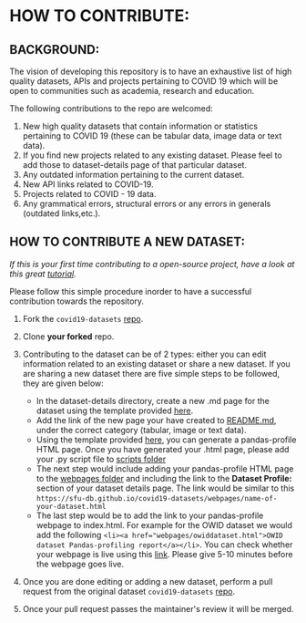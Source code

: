 # HOW TO CONTRIBUTE:

## BACKGROUND:


The vision of developing this repository is to have an exhaustive list of high quality datasets, APIs and projects pertaining to COVID 19 which will be open to communities such as academia, research and education.

The following contributions to the repo are welcomed:

1) New high quality datasets that contain information or statistics pertaining to COVID 19 (these can be tabular data, image data or text data). 
2) If you find new projects related to any existing dataset. Please feel to add those to dataset-details page of that particular dataset.
3) Any outdated information pertaining to the current dataset.
4) New API links related to COVID-19.
5) Projects related to COVID - 19 data. 
6) Any grammatical errors, structural errors or any errors in generals (outdated links,etc.).


## HOW TO CONTRIBUTE A NEW DATASET:
_If this is your first time contributing to a open-source project, have a look at this great [tutorial](https://www.youtube.com/watch?v=dSl_qnWO104)._

Please follow this simple procedure inorder to have a successful contribution towards the repository.

1) Fork the `covid19-datasets` [repo](https://github.com/sfu-db/covid19-datasets).
2) Clone **your forked** repo.
3) Contributing to the dataset can be of 2 types: either you can edit information related to an existing dataset or share a new dataset. If you are sharing a new dataset there are five simple steps to be followed, they are given below:
    * In the dataset-details directory, create a new .md page for the dataset using the template provided [here](https://github.com/sfu-db/covid19-datasets/blob/master/assets/dataset-details-template.md).
    * Add the link of the new page your have created to [README.md](https://github.com/sfu-db/covid19-datasets/blob/master/README.md), under the correct category (tabular, image or text data).
    * Using the template provided [here](https://github.com/sfu-db/covid19-datasets/blob/master/assets/pandas-profile-template.py), you can generate a pandas-profile HTML page. Once you have generated your .html page, please add your .py script file to [scripts folder](https://github.com/sfu-db/covid19-datasets/tree/master/scripts)
    * The next step would include adding your pandas-profile HTML page to the [webpages folder]() and including the link to the **Dataset Profile:** section of your dataset details page. The link would be similar to this `https://sfu-db.github.io/covid19-datasets/webpages/name-of-your-dataset.html`
    * The last step would be to add the link to your pandas-profile webpage to index.html. For example for the OWID dataset we would add the following `<li><a href="webpages/owiddataset.html">OWID dataset Pandas-profiling report</a></li>`. You can check whether your webpage is live using this [link](https://sfu-db.github.io/covid19-datasets/). Please give 5-10 minutes before the webpage goes live.
    
5) Once you are done editing or adding a new dataset, perform a pull request from the original dataset `covid19-datasets` [repo](https://github.com/sfu-db/covid19-datasets).
6) Once your pull request passes the maintainer's review it will be merged. 
